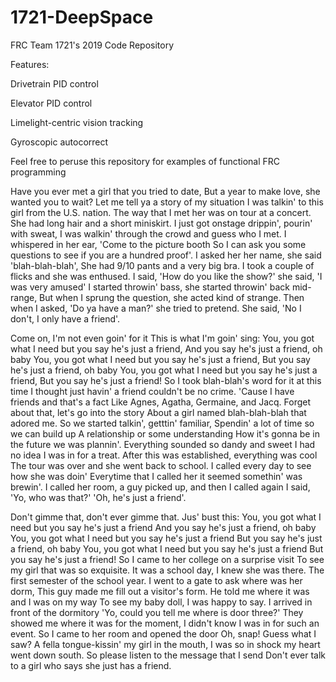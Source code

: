 # 1721-DeepSpace

FRC Team 1721's 2019 Code Repository

Features:

Drivetrain PID control

Elevator PID control

Limelight-centric vision tracking

Gyroscopic autocorrect

Feel free to peruse this repository for examples of functional FRC programming

Have you ever met a girl that you tried to date, 
But a year to make love, she wanted you to wait? 
Let me tell ya a story of my situation 
I was talkin' to this girl from the U.S. nation. 
The way that I met her was on tour at a concert. 
She had long hair and a short miniskirt. 
I just got onstage drippin', pourin' with sweat, 
I was walkin' through the crowd and guess who I met. 
I whispered in her ear, 'Come to the picture booth 
So I can ask you some questions to see if you are a hundred proof'. 
I asked her her name, she said 'blah-blah-blah', 
She had 9/10 pants and a very big bra. 
I took a couple of flicks and she was enthused. 
I said, 'How do you like the show?' 
she said, 'I was very amused' 
I started throwin' bass, she started throwin' back mid-range, 
But when I sprung the question, she acted kind of strange. 
Then when I asked, 'Do ya have a man?' she tried to pretend. 
She said, 'No I don't, I only have a friend'. 

Come on, I'm not even goin' for it
This is what I'm goin' sing: 
You, you got what I need but you say he's just a friend, 
And you say he's just a friend, oh baby 
You, you got what I need but you say he's just a friend, 
But you say he's just a friend, oh baby 
You, you got what I need but you say he's just a friend, 
But you say he's just a friend! 
So I took blah-blah's word for it at this time 
I thought just havin' a friend couldn't be no crime. 
'Cause I have friends and that's a fact 
Like Agnes, Agatha, Germaine, and Jacq. 
Forget about that, let's go into the story 
About a girl named blah-blah-blah that adored me. 
So we started talkin', getttin' familiar, 
Spendin' a lot of time so we can build up 
A relationship or some understanding 
How it's gonna be in the future we was plannin'. 
Everything sounded so dandy and sweet 
I had no idea I was in for a treat. 
After this was established, everything was cool 
The tour was over and she went back to school. 
I called every day to see how she was doin' 
Everytime that I called her it seemed somethin' was brewin'. 
I called her room, a guy picked up, and then I called again 
I said, 'Yo, who was that?' 'Oh, he's just a friend'. 


Don't gimme that, don't ever gimme that.
Jus' bust this: 
You, you got what I need but you say he's just a friend 
And you say he's just a friend, oh baby 
You, you got what I need but you say he's just a friend 
But you say he's just a friend, oh baby 
You, you got what I need but you say he's just a friend 
But you say he's just a friend! 
So I came to her college on a surprise visit 
To see my girl that was so exquisite. 
It was a school day, I knew she was there. 
The first semester of the school year. 
I went to a gate to ask where was her dorm, 
This guy made me fill out a visitor's form. 
He told me where it was and I was on my way 
To see my baby doll, I was happy to say. 
I arrived in front of the dormitory 
'Yo, could you tell me where is door three?' 
They showed me where it was for the moment, 
I didn't know I was in for such an event. 
So I came to her room and opened the door 
Oh, snap! Guess what I saw? 
A fella tongue-kissin' my girl in the mouth, 
I was so in shock my heart went down south. 
So please listen to the message that I send 
Don't ever talk to a girl who says she just has a friend. 
